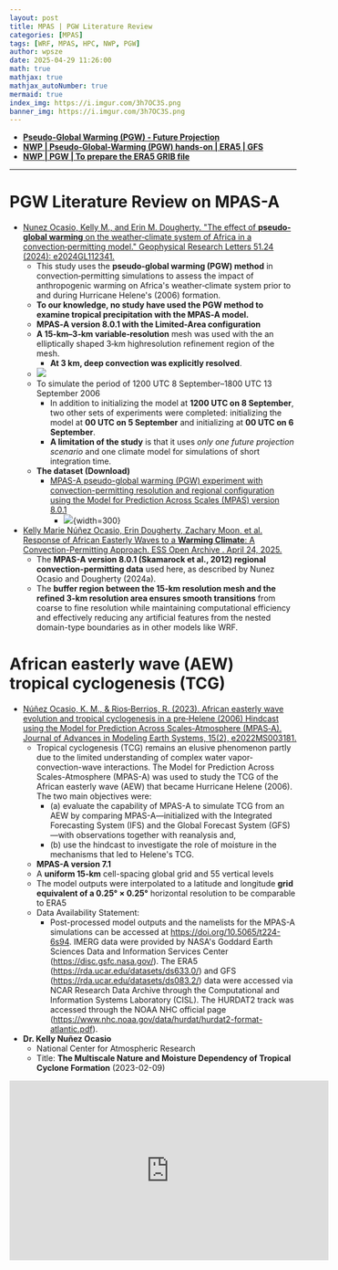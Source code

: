 ```yaml
---
layout: post
title: MPAS | PGW Literature Review 
categories: [MPAS]
tags: [WRF, MPAS, HPC, NWP, PGW]
author: wpsze
date: 2025-04-29 11:26:00
math: true
mathjax: true
mathjax_autoNumber: true
mermaid: true
index_img: https://i.imgur.com/3h7OC3S.png
banner_img: https://i.imgur.com/3h7OC3S.png
---
```


- [**Pseudo-Global Warming (PGW) - Future Projection**](https://waipangsze.github.io/2024/09/30/PGW/)
- [**NWP | Pseudo-Global-Warming (PGW) hands-on | ERA5 | GFS**](https://waipangsze.github.io/2025/02/03/NWP-PGW-hands-on-ERA5-GFS/)
- [**NWP | PGW | To prepare the ERA5 GRIB file**](https://waipangsze.github.io/2025/02/05/NWP-PGW-To-prepare-the-ERA5-GRIB-file/)

---

# PGW Literature Review on MPAS-A

- [Nunez Ocasio, Kelly M., and Erin M. Dougherty. "The effect of **pseudo‐global warming** on the weather‐climate system of Africa in a convection‐permitting model." Geophysical Research Letters 51.24 (2024): e2024GL112341.](https://agupubs.onlinelibrary.wiley.com/doi/pdfdirect/10.1029/2024GL112341)
  - This study uses the **pseudo‐global warming (PGW) method** in convection‐permitting simulations to assess the impact of anthropogenic warming on Africa's weather‐climate system prior to and during Hurricane Helene's (2006) formation.
  - **To our knowledge, no study have used the PGW method to examine tropical precipitation with the MPAS‐A model.**
  - **MPAS‐A version 8.0.1 with the Limited‐Area configuration**
  - **A 15‐km–3‐km variable‐resolution** mesh was used with the an elliptically shaped 3‐km highresolution refinement region of the mesh.
    - **At 3 km, deep convection was explicitly resolved**.
  - ![](https://i.imgur.com/3h7OC3S.png)
  - To simulate the period of 1200 UTC 8 September–1800 UTC 13 September 2006
    - In addition to initializing the model at **1200 UTC on 8 September**, two other sets of experiments were completed: initializing the model at **00 UTC on 5 September** and initializing at **00 UTC on 6 September**.
    - **A limitation of the study** is that it uses *only one future projection scenario* and one climate model for simulations of short integration time.
  - **The dataset (Download)** 
    - [MPAS-A pseudo-global warming (PGW) experiment with convection-permitting resolution and regional configuration using the Model for Prediction Across Scales (MPAS) version 8.0.1](https://gdex.ucar.edu/dataset/448.html)
      - ![](https://i.imgur.com/KiMlEds.png){width=300}
- [Kelly Marie Núñez Ocasio, Erin Dougherty, Zachary Moon, et al. Response of African Easterly Waves to a **Warming Climate**: A Convection-Permitting Approach. ESS Open Archive . April 24, 2025.](https://essopenarchive.org/doi/full/10.22541/essoar.174547926.68665522/v1)
  - The **MPAS-A version 8.0.1 (Skamarock et al., 2012) regional convection-permitting data** used here, as described by Nunez Ocasio and Dougherty (2024a).
  - The **buffer region between the 15-km resolution mesh and the refined 3-km resolution area ensures smooth transitions** from coarse to fine resolution while maintaining computational efficiency and effectively reducing any artificial features from the nested domain-type boundaries as in other models like WRF.

# African easterly wave (AEW) tropical cyclogenesis (TCG) 

- [Núñez Ocasio, K. M., & Rios‐Berrios, R. (2023). African easterly wave evolution and tropical cyclogenesis in a pre‐Helene (2006) Hindcast using the Model for Prediction Across Scales‐Atmosphere (MPAS‐A). Journal of Advances in Modeling Earth Systems, 15(2), e2022MS003181.](https://agupubs.onlinelibrary.wiley.com/doi/pdfdirect/10.1029/2022MS003181)
  - Tropical cyclogenesis (TCG) remains an elusive phenomenon partly due to the limited understanding of complex water vapor-convection-wave interactions. The Model for Prediction Across Scales-Atmosphere (MPAS-A) was used to study the TCG of the African easterly wave (AEW) that became Hurricane Helene (2006). The two main objectives were: 
    - (a) evaluate the capability of MPAS-A to simulate TCG from an AEW by comparing MPAS-A—initialized with the Integrated Forecasting System (IFS) and the Global Forecast System (GFS)—with observations together with reanalysis and, 
    - (b) use the hindcast to investigate the role of moisture in the mechanisms that led to Helene's TCG.
  - **MPAS-A version 7.1**
  - A **uniform 15-km** cell-spacing global grid and 55 vertical levels
  - The model outputs were interpolated to a latitude and longitude **grid equivalent of a 0.25° × 0.25°** horizontal resolution to be comparable to ERA5
  - Data Availability Statement:
    - Post-processed model outputs and the namelists for the MPAS-A simulations can be accessed at <https://doi.org/10.5065/t224-6s94>. IMERG data were provided by NASA's Goddard Earth Sciences Data and Information Services Center (<https://disc.gsfc.nasa.gov/>). The ERA5 (<https://rda.ucar.edu/datasets/ds633.0/>) and GFS (<https://rda.ucar.edu/datasets/ds083.2/>) data were accessed via NCAR Research Data Archive through the Computational and Information Systems Laboratory (CISL). The HURDAT2 track was accessed through the NOAA NHC official page (<https://www.nhc.noaa.gov/data/hurdat/hurdat2-format-atlantic.pdf>).
- **Dr. Kelly Nuñez Ocasio**
  - National Center for Atmospheric Research
  - Title: **The Multiscale Nature and Moisture Dependency of Tropical Cyclone Formation** (2023-02-09)

<iframe width="560" height="315" src="https://www.youtube.com/embed/JQwKkEmRTPg" title="UW-AOS Colloquium - 2/20/2023 - Kelly Núñez Ocasio, NCAR" frameborder="0" allow="accelerometer; autoplay; clipboard-write; encrypted-media; gyroscope; picture-in-picture; web-share" referrerpolicy="strict-origin-when-cross-origin" allowfullscreen></iframe>